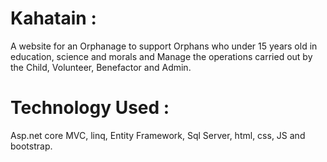# Kahatain :
A website for an Orphanage to support Orphans who under 15 years old in education, science and morals and Manage the operations carried out by the Child, Volunteer, Benefactor and Admin.

# Technology Used :
Asp.net core MVC, linq, Entity Framework, Sql Server, html, css, JS and bootstrap.
